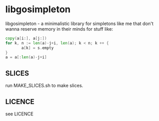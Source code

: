 libgosimpleton
==============

libgosimpleton - a minimalistic library for simpletons like me that don't
wanna reserve memory in their minds for stuff like:

```go
copy(a[i:], a[j:])
for k, n := len(a)-j+i, len(a); k < n; k ++ {
       a[k] = s.empty
}
a = a[:len(a)-j+i]
```

SLICES
------
run MAKE_SLICES.sh to make slices.

LICENCE
-------
see LICENCE
